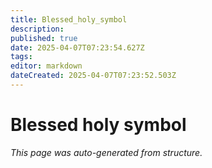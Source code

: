 ```yaml
---
title: Blessed_holy_symbol
description: 
published: true
date: 2025-04-07T07:23:54.627Z
tags: 
editor: markdown
dateCreated: 2025-04-07T07:23:52.503Z
---
```


# Blessed holy symbol

*This page was auto-generated from structure.*